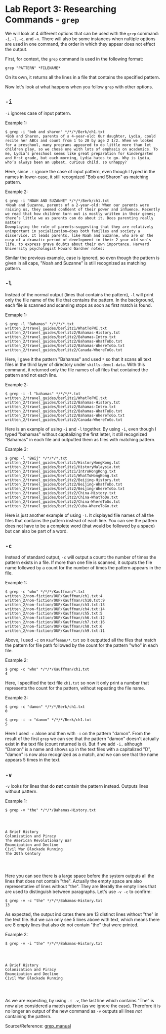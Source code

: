 Lab Report 3: Researching Commands - `grep`
===========================================

We will look at 4 different options that can be used with the `grep` command: `-i`, `-l`, `-c`, and `-v`. There will also be some instances when nultiple options are used in one command, the order in which they appear does not effect the output.

First, for context, the `grep` command is used in the following format:

`grep "PATTERN" *FILENAME*`

On its own, it returns all the lines in a file that contains the specified pattern.

Now let's look at what happens when you follow `grep` with other options.


`-i`
----

`-i` ignores case of input pattern. 

Example 1:

```
$ grep -i "bob and sharon" */*/*/Berk/ch1.txt
•Bob and Sharon, parents of a 4-year-old: Our daughter, Lydia, could recite her ABCs and count from 1 to 20 by age 2 1/2. When we looked for a preschool, many programs appeared to do little more than let children play, so we chose one with lots of emphasis on academics. To me, Lydia’s preschool seems like great preparation for kindergarten and ﬁrst grade, but each morning, Lydia hates to go. Why is Lydia, who’s always been an upbeat, curious child, so unhappy?
```

Here, since `-i` ignore the case of input pattern, even though I typed in the names in lower-case, it still recognized "Bob and Sharon" as matching pattern.

Example 2: 

```
$ grep -i "NOAH AND SUZANNE" */*/*/Berk/ch1.txt
•Noah and Suzanne, parents of a 2-year-old: When our parents were raising us, they seemed conﬁdent of their power and inﬂuence. Recently we read that how children turn out is mostly written in their genes; there’s little we as parents can do about it. Does parenting really matter?
Downplaying the role of parents—suggesting that they are relatively unimportant in socialization—does both families and society a disservice. It leads parents, like Noah and Suzanne, who are on the cusp of a dramatic period of development in their 2-year-old son’s life, to express grave doubts about their own importance. Harvard University psychologist Howard Gardner notes:
```

Similar the previous example, case is ignored, so even though the pattern is given in all caps, "Noah and Suzanne" is still recognized as matching pattern. 


`-l`
----

Instead of the normal output (lines that contains the pattern), `-l` will print only the file name of the file that contains the pattern. In the background, each file is scanned and scanning stops as soon as first match is found.

Exmaple 1:

```
$ grep -l "Bahamas" */*/*/*.txt
written_2/travel_guides/berlitz1/WhatToFWI.txt
written_2/travel_guides/berlitz2/Bahamas-History.txt
written_2/travel_guides/berlitz2/Bahamas-Intro.txt
written_2/travel_guides/berlitz2/Bahamas-WhatToDo.txt
written_2/travel_guides/berlitz2/Bahamas-WhereToGo.txt
written_2/travel_guides/berlitz2/Canada-WhereToGo.txt
```

Here, I gave it the pattern "Bahamas" and used `*` so that it scans all text files in the third layer of directory under `skills-demo1-data`. With this command, it returned only the file names of all files that contained the pattern and not each line.

Example 2:

```
$ grep -i -l "bahamas" */*/*/*.txt
written_2/travel_guides/berlitz1/WhatToFWI.txt
written_2/travel_guides/berlitz2/Bahamas-History.txt
written_2/travel_guides/berlitz2/Bahamas-Intro.txt
written_2/travel_guides/berlitz2/Bahamas-WhatToDo.txt
written_2/travel_guides/berlitz2/Bahamas-WhereToGo.txt
written_2/travel_guides/berlitz2/Canada-WhereToGo.txt
```

Here is an example of using `-i` and `-l` together. By using `-i`, even though I typed "bahamas" without capitalizing the first letter, it still recognized "Bahamas" in each file and outputted them as files with matching pattern.

Example 3:

```
$ grep -l "Beij" */*/*/*.txt
written_2/travel_guides/berlitz1/HistoryHongKong.txt
written_2/travel_guides/berlitz1/HistoryMalaysia.txt
written_2/travel_guides/berlitz1/IntroHongKong.txt
written_2/travel_guides/berlitz1/WhatToHongKong.txt
written_2/travel_guides/berlitz2/Beijing-History.txt
written_2/travel_guides/berlitz2/Beijing-WhatToDo.txt
written_2/travel_guides/berlitz2/Beijing-WhereToGo.txt
written_2/travel_guides/berlitz2/China-History.txt
written_2/travel_guides/berlitz2/China-WhatToDo.txt
written_2/travel_guides/berlitz2/China-WhereToGo.txt
written_2/travel_guides/berlitz2/Cuba-WhereToGo.txt
```

Here is just another example of using `-l`. It displayed file names of all the files that contains the pattern instead of each line. You can see the pattern does not have to be a complete word (that would be followed by a space) but can also be part of a word.


`-c`
----

Instead of standard output, `-c` will output a count: the number of times the pattern exists in a file. If more than one file is scanned, it outputs the file name followed by a count for the number of times the pattern appears in the file.

Example 1:

```
$ grep -c "who" */*/*/Kauffman/*.txt
written_2/non-fiction/OUP/Kauffman/ch1.txt:4
written_2/non-fiction/OUP/Kauffman/ch10.txt:9
written_2/non-fiction/OUP/Kauffman/ch3.txt:13
written_2/non-fiction/OUP/Kauffman/ch4.txt:14
written_2/non-fiction/OUP/Kauffman/ch5.txt:5
written_2/non-fiction/OUP/Kauffman/ch6.txt:12
written_2/non-fiction/OUP/Kauffman/ch7.txt:16
written_2/non-fiction/OUP/Kauffman/ch8.txt:6
written_2/non-fiction/OUP/Kauffman/ch9.txt:11
```

Above, I used `-c` on `Kauffeman/*.txt` so it outputted all the files that match the pattern for file path followed by the count for the pattern "who" in each file. 

Example 2:

```
$ grep -c "who" */*/*/Kauffman/ch1.txt
4
```

Here, I specified the text file `ch1.txt` so now it only print a number that represents the count for the pattern, without repeating the file name.

Example 3:

```
$ grep -c "damon" */*/*/Berk/ch1.txt
0
```

```
$ grep -i -c "damon" */*/*/Berk/ch1.txt
5
```

Here I used `-c` alone and then with `-i` on the pattern "damon". From the result of the first `grep` we can see that the pattern "damon" doesn't actually exist in the text file (count returned is `0`). But if we add `-i,` although "Damon" is a name and shows up in the text files with a capitalized "D", "damon" is now also recognized as a match, and we can see that the name appears 5 times in the text. 


`-v`
----

`-v` looks for lines that do ***not*** contain the pattern instead. Outputs lines without pattern. 

Example 1:

```
$ grep -v "the" */*/*/Bahamas-History.txt




A Brief History
Colonization and Piracy
The American Revolutionary War
Emancipation and Decline
Civil War Blockade Running
The 20th Century




```

Here you can see there is a large space before the system outputs all the lines that does not contain "the". Actually the empty space are also representative of lines without "the". They are literally the empty lines that are used to distinguish between paragraphs. Let's use `-v -c` to confirm:

```
$ grep -v -c "the" */*/*/Bahamas-History.txt
13
```

As expected, the output indicates there are 13 distinct lines without "the" in the text file. But we can only see 5 lines above with text, which means there are 8 empty lines that also do not contain "the" that were printed.

Example 2:

```
$ grep -v -i "the" */*/*/Bahamas-History.txt




A Brief History
Colonization and Piracy
Emancipation and Decline
Civil War Blockade Running




```

As we are expecting, by using `-i -v`, the last line which contains "The" is now also considered a match pattern (as we ignore the case). Therefore it is no longer an output of the new command as `-v` outputs all lines *not* containing the pattern.


Source/Reference: [grep_manual](https://man7.org/linux/man-pages/man1/grep.1.html)
